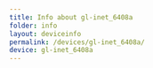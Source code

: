 ```yaml
---
title: Info about gl-inet_6408a
folder: info
layout: deviceinfo
permalink: /devices/gl-inet_6408a/
device: gl-inet_6408a
---
```

